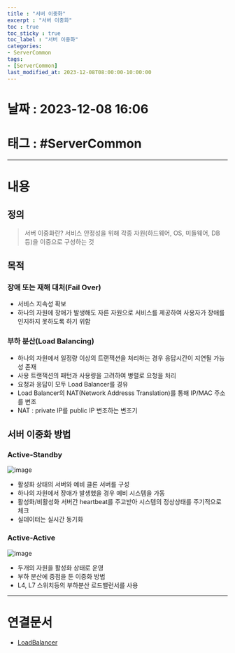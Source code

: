 ```yaml
---
title : "서버 이중화"
excerpt : "서버 이중화"
toc : true
toc_sticky : true
toc_label : "서버 이중화"
categories:
- ServerCommon
tags:
- [ServerCommon]
last_modified_at: 2023-12-08T08:00:00-10:00:00
---
```


# 날짜 : 2023-12-08 16:06

# 태그 : #ServerCommon 
---

# 내용

## 정의
> 서버 이중화란?
> 서비스 안정성을 위해 각종 자원(하드웨어, OS, 미들웨어, DB등)을 이중으로 구성하는 것  

## 목적

### 장애 또는 재해 대처(Fail Over)
- 서비스 지속성 확보
- 하나의 자원에 장애가 발생해도 자른 자원으로 서비스를 제공하여 사용자가 장애를 인지하지 못하도록 하기 위함

### 부하 분산(Load Balancing)
- 하나의 자원에서 일정량 이상의 트랜잭션을 처리하는 경우 응답시간이 지연될 가능성 존재
- 사용 트랜잭션의 패턴과 사용량을 고려하여 병렬로 요청을 처리
- 요청과 응답이 모두 Load Balancer를 경유
- Load Balancer의 NAT(Network Addresss Translation)를 통해 IP/MAC 주소를 변조
- NAT : private IP를 public IP 변조하는 변조기

## 서버 이중화 방법

### Active-Standby  
  
![image](./../../assets/images/Active_Standby.png) 
- 활성화 상태의 서버와 예비 클론 서버를 구성
- 하나의 자원에서 장애가 발생했을 경우 예비 시스템을 가동
- 활성화/비활성화 서버간 heartbeat를 주고받아 시스템의 정상상태를 주기적으로 체크
- 실데이터는 실시간 동기화

### Active-Active  
  
![image](./../../assets/images/Active_Active.png)
- 두개의 자원을 활성화 상태로 운영
- 부하 분산에 중점을 둔 이중화 방법
- L4, L7 스위치등의 부하분산 로드밸런서를 사용
  
---

# 연결문서
- [LoadBalancer](../../ServerCommon/ServerCommon-LoadBalancer)
